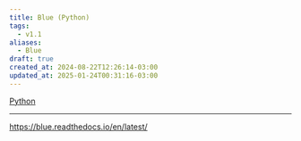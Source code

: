 ```yaml
---
title: Blue (Python)
tags:
  - v1.1
aliases:
  - Blue
draft: true
created_at: 2024-08-22T12:26:14-03:00
updated_at: 2025-01-24T00:31:16-03:00
---
```


[Python](content/atomos/2024/07/09/Linguagem_Python.md)

---
https://blue.readthedocs.io/en/latest/

